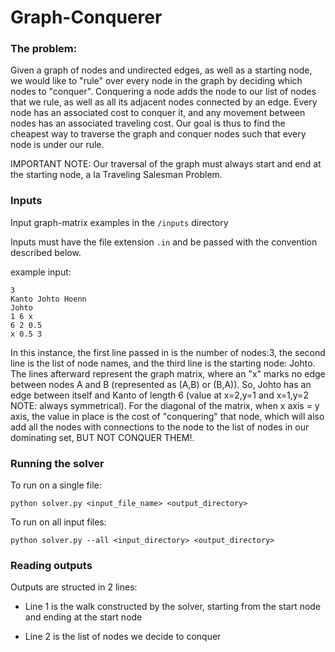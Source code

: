 # Graph-Conquerer

### The problem:

Given a graph of nodes and undirected edges, as well as a starting node, we would like to "rule" over every node in the graph by deciding which nodes to "conquer". Conquering a node adds the node to our list of nodes that we rule, as well as all its adjacent nodes connected by an edge. Every node has an associated cost to conquer it, and any movement between nodes has an associated traveling cost. Our goal is thus to find the cheapest way to traverse the graph and conquer nodes such that every node is under our rule. 

IMPORTANT NOTE: Our traversal of the graph must always start and end at the starting node, a la Traveling Salesman Problem.

### Inputs 

Input graph-matrix examples in the `/inputs` directory

Inputs must have the file extension `.in` and be passed with the convention described below.

example input: 

    3 
    Kanto Johto Hoenn
    Johto
    1 6 x
    6 2 0.5
    x 0.5 3
    
In this instance, the first line passed in is the number of nodes:3, the second line is the list of node names, and the third line is the starting node: Johto. The lines afterward represent the graph matrix, where an "x" marks no edge between nodes A and B (represented as (A,B) or (B,A)). So, Johto has an edge between itself and Kanto of length 6 (value at x=2,y=1 and x=1,y=2 NOTE: always symmetrical). For the diagonal of the matrix, when x axis = y axis, the value in place is the cost of "conquering" that node, which will also add all the nodes with connections to the node to the list of nodes in our dominating set, BUT NOT CONQUER THEM!.


### Running the solver

To run on a single file:

`python solver.py <input_file_name> <output_directory>`

To run on all input files:

`python solver.py --all <input_directory> <output_directory>`

### Reading outputs

Outputs are structed in 2 lines:

- Line 1 is the walk constructed by the solver, starting from the start node and ending at the start node

- Line 2 is the list of nodes we decide to conquer
